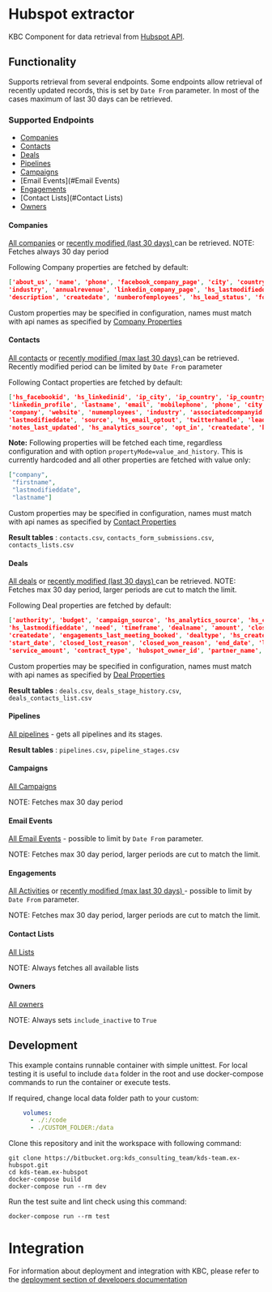 # Hubspot extractor

KBC Component for data retrieval from [Hubspot API](https://developers.hubspot.com/docs/overview).


## Functionality
Supports retrieval from several endpoints. Some endpoints allow retrieval of recently updated records, 
this is set by `Date From` parameter. In most of the cases maximum of last 30 days can be retrieved.

### Supported Endpoints
- [Companies](#Companies)
- [Contacts](#Contacts)
- [Deals](#Deals)
- [Pipelines](#Pipelines)
- [Campaigns](#Campaigns)
- [Email Events](#Email Events)
- [Engagements](#Engagements)
- [Contact Lists](#Contact Lists)
- [Owners](#Owners)

#### Companies    
 [All companies](https://developers.hubspot.com/docs/methods/companies/get-all-companies) or 
 [recently modified (last 30 days) ](https://developers.hubspot.com/docs/methods/companies/get_companies_modified) can be retrieved. 
 NOTE: Fetches always 30 day period
 
 Following Company properties are fetched by default:
  
 ```json
 ['about_us', 'name', 'phone', 'facebook_company_page', 'city', 'country', 'website', 
 'industry', 'annualrevenue', 'linkedin_company_page', 'hs_lastmodifieddate', 'hubspot_owner_id', 'notes_last_updated', 
 'description', 'createdate', 'numberofemployees', 'hs_lead_status', 'founded_year', 'twitterhandle', 'linkedinbio']
```
 
Custom properties may be specified in configuration, names must match with api names as specified by [Company Properties](https://developers.hubspot.com/docs/methods/companies/company-properties-overview)
 

#### Contacts    
 [All contacts](https://developers.hubspot.com/docs/methods/contacts/get_contacts) or 
 [recently modified (max last 30 days) ](https://developers.hubspot.com/docs/methods/contacts/get_recently_updated_contacts) can be retrieved. 
 Recently modified period can be limited by `Date From` parameter 
 
 Following Contact properties are fetched by default:
  
 ```json
 ['hs_facebookid', 'hs_linkedinid', 'ip_city', 'ip_country', 'ip_country_code', 'newsletter_opt_in', 'firstname', 
 'linkedin_profile', 'lastname', 'email', 'mobilephone', 'phone', 'city', 'country', 'region', 'jobtitle', 
 'company', 'website', 'numemployees', 'industry', 'associatedcompanyid', 'hs_lead_status', 
 'lastmodifieddate', 'source', 'hs_email_optout', 'twitterhandle', 'lead_type', 'hubspot_owner_id', 
 'notes_last_updated', 'hs_analytics_source', 'opt_in', 'createdate', 'hs_twitterid', 'lifecyclestage']
```

 **Note:** Following properties will be fetched each time, regardless configuration and with option `propertyMode=value_and_history`. This is currently hardcoded and 
 all other properties are fetched with value only:
 
 ```json
 ["company",
  "firstname",
  "lastmodifieddate",
  "lastname"]
```
 
Custom properties may be specified in configuration, names must match with api names as specified by [Contact Properties](https://developers.hubspot.com/docs/methods/contacts/contact-properties-overview)
 
**Result tables** : `contacts.csv`, `contacts_form_submissions.csv`, `contacts_lists.csv`
 
#### Deals    
 [All deals](https://developers.hubspot.com/docs/methods/deals/get-all-deals) or 
 [recently modified (last 30 days) ](https://developers.hubspot.com/docs/methods/deals/get_deals_modified) can be retrieved. 
 NOTE: Fetches max 30 day period, larger periods are cut to match the limit.
 
 Following Deal properties are fetched by default:
  
 ```json
['authority', 'budget', 'campaign_source', 'hs_analytics_source', 'hs_campaign', 
'hs_lastmodifieddate', 'need', 'timeframe', 'dealname', 'amount', 'closedate', 'pipeline', 
'createdate', 'engagements_last_meeting_booked', 'dealtype', 'hs_createdate', 'description', 
'start_date', 'closed_lost_reason', 'closed_won_reason', 'end_date', 'lead_owner', 'tech_owner', 
'service_amount', 'contract_type', 'hubspot_owner_id', 'partner_name', 'notes_last_updated']
```
 
Custom properties may be specified in configuration, names must match with api names as specified by [Deal Properties](https://developers.hubspot.com/docs/methods/deals/deal_properties_overview)
 
**Result tables** : `deals.csv`, `deals_stage_history.csv`, `deals_contacts_list.csv`

#### Pipelines
[All pipelines](https://developers.hubspot.com/docs/methods/pipelines/get_pipelines_for_object_type) - gets all pipelines and its stages.

**Result tables** : `pipelines.csv`, `pipeline_stages.csv`

#### Campaigns
[All Campaigns](https://developers.hubspot.com/docs/methods/email/get_campaigns_by_id) 

NOTE: Fetches max 30 day period

#### Email Events
[All Email Events](https://developers.hubspot.com/docs/methods/email/get_events)  - possible to limit by `Date From` parameter.

NOTE: Fetches max 30 day period, larger periods are cut to match the limit.
 
#### Engagements 
[All Activities](https://developers.hubspot.com/docs/methods/engagements/get-all-engagements) or 
 [recently modified (max last 30 days) ](https://developers.hubspot.com/docs/methods/engagements/get-recent-engagements) - 
 possible to limit by `Date From` parameter.

NOTE: Fetches max 30 day period, larger periods are cut to match the limit.

#### Contact Lists
[All Lists](https://developers.hubspot.com/docs/methods/lists/get_lists) 

NOTE: Always fetches all available lists
 
 #### Owners
[All owners](https://developers.hubspot.com/docs/methods/owners/get_owners) 

NOTE: Always sets `include_inactive` to `True`
 
## Development
 
This example contains runnable container with simple unittest. For local testing it is useful to include `data` folder in the root
and use docker-compose commands to run the container or execute tests. 

If required, change local data folder path to your custom:

```yaml
    volumes:
      - ./:/code
      - ./CUSTOM_FOLDER:/data
```

Clone this repository and init the workspace with following command:

```
git clone https://bitbucket.org:kds_consulting_team/kds-team.ex-hubspot.git
cd kds-team.ex-hubspot
docker-compose build
docker-compose run --rm dev
```

Run the test suite and lint check using this command:

```
docker-compose run --rm test
```
 
# Integration

For information about deployment and integration with KBC, please refer to the [deployment section of developers documentation](https://developers.keboola.com/extend/component/deployment/) 
